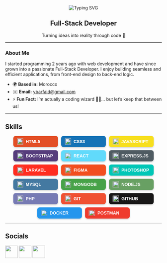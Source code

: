 <div align="center">
  <img src="https://readme-typing-svg.herokuapp.com?font=Fira+Code&size=30&pause=1000&color=61DAFB¢er=true&vCenter=true&width=500&lines=Hi+👋+I'm+Yassine+Barfaid" alt="Typing SVG" />
</div>

<div align="center">
  <h2>Full-Stack Developer</h2>
  <p>Turning ideas into reality through code 🚀</p>
</div>

---

### About Me
I started programming 2 years ago with web development and have since grown into a passionate Full-Stack Developer. I enjoy building seamless and efficient applications, from front-end design to back-end logic.

- 🌍 **Based in:** Morocco
- ✉️ **Email:** [ybarfaid@gmail.com](mailto:ybarfaid@gmail.com)
- ⚡ **Fun Fact:** I’m actually a coding wizard 🧙‍♂️… but let’s keep that between us!

---

## Skills

<style>
  .skills-container {
    display: flex;
    flex-wrap: wrap;
    gap: 10px;
    justify-content: center;
  }
  .skill-badge {
    display: flex;
    align-items: center;
    padding: 8px 12px;
    border-radius: 8px;
    box-shadow: 0 2px 5px rgba(0, 0, 0, 0.2);
    color: white;
    font-family: Arial, sans-serif;
    font-size: 14px;
    font-weight: bold;
    min-width: 120px;
  }
  .skill-badge img {
    width: 20px;
    height: 20px;
    margin-right: 8px;
  }
</style>

<div class="skills-container">
  <div class="skill-badge" style="background-color: #E34F26;">
    <img src="https://cdn.jsdelivr.net/npm/devicon@2.15.1/icons/html5/html5-original.svg" alt="HTML5">
    <span>HTML5</span>
  </div>
  <div class="skill-badge" style="background-color: #1572B6;">
    <img src="https://cdn.jsdelivr.net/npm/devicon@2.15.1/icons/css3/css3-original.svg" alt="CSS3">
    <span>CSS3</span>
  </div>
  <div class="skill-badge" style="background-color: #F7DF1E;">
    <img src="https://cdn.jsdelivr.net/npm/devicon@2.15.1/icons/javascript/javascript-original.svg" alt="JavaScript">
    <span>JAVASCRIPT</span>
  </div>
  <div class="skill-badge" style="background-color: #563D7C;">
    <img src="https://cdn.jsdelivr.net/npm/devicon@2.15.1/icons/bootstrap/bootstrap-original.svg" alt="Bootstrap">
    <span>BOOTSTRAP</span>
  </div>
  <div class="skill-badge" style="background-color: #61DAFB;">
    <img src="https://cdn.jsdelivr.net/npm/devicon@2.15.1/icons/react/react-original.svg" alt="React">
    <span>REACT</span>
  </div>
  <div class="skill-badge" style="background-color: #4F5B62;">
    <img src="https://cdn.jsdelivr.net/npm/devicon@2.15.1/icons/express/express-original.svg" alt="Express.js">
    <span>EXPRESS.JS</span>
  </div>
  <div class="skill-badge" style="background-color: #FF2D20;">
    <img src="https://cdn.jsdelivr.net/npm/devicon@2.15.1/icons/laravel/laravel-plain.svg" alt="Laravel">
    <span>LARAVEL</span>
  </div>
  <div class="skill-badge" style="background-color: #F24E1E;">
    <img src="https://cdn.jsdelivr.net/npm/devicon@2.15.1/icons/figma/figma-original.svg" alt="Figma">
    <span>FIGMA</span>
  </div>
  <div class="skill-badge" style="background-color: #00C7B7;">
    <img src="https://cdn.jsdelivr.net/npm/devicon@2.15.1/icons/photoshop/photoshop-plain.svg" alt="Photoshop">
    <span>PHOTOSHOP</span>
  </div>
  <div class="skill-badge" style="background-color: #4479A1;">
    <img src="https://cdn.jsdelivr.net/npm/devicon@2.15.1/icons/mysql/mysql-original.svg" alt="MySQL">
    <span>MYSQL</span>
  </div>
  <div class="skill-badge" style="background-color: #47A248;">
    <img src="https://cdn.jsdelivr.net/npm/devicon@2.15.1/icons/mongodb/mongodb-original.svg" alt="MongoDB">
    <span>MONGODB</span>
  </div>
  <div class="skill-badge" style="background-color: #68A063;">
    <img src="https://cdn.jsdelivr.net/npm/devicon@2.15.1/icons/nodejs/nodejs-original.svg" alt="Node.js">
    <span>NODE.JS</span>
  </div>
  <div class="skill-badge" style="background-color: #777BB4;">
    <img src="https://cdn.jsdelivr.net/npm/devicon@2.15.1/icons/php/php-original.svg" alt="PHP">
    <span>PHP</span>
  </div>
  <div class="skill-badge" style="background-color: #F05032;">
    <img src="https://cdn.jsdelivr.net/npm/devicon@2.15.1/icons/git/git-original.svg" alt="Git">
    <span>GIT</span>
  </div>
  <div class="skill-badge" style="background-color: #181717;">
    <img src="https://cdn.jsdelivr.net/npm/devicon@2.15.1/icons/github/github-original.svg" alt="GitHub">
    <span>GITHUB</span>
  </div>
  <div class="skill-badge" style="background-color: #2496ED;">
    <img src="https://cdn.jsdelivr.net/npm/devicon@2.15.1/icons/docker/docker-original.svg" alt="Docker">
    <span>DOCKER</span>
  </div>
  <div class="skill-badge" style="background-color: #EF3B2D;">
    <img src="https://cdn.jsdelivr.net/npm/devicon@2.15.1/icons/postman/postman-original.svg" alt="Postman">
    <span>POSTMAN</span>
  </div>
</div>

---

## Socials

[<img src="https://cdn.jsdelivr.net/npm/devicon@2.15.1/icons/twitter/twitter-original.svg" width="40" height="40"/>](https://x.com/BarfaidYassin) [<img src="https://cdn.simpleicons.org/instagram" width="40" height="40"/>](https://www.instagram.com/barfaid.dev/) [<img src="https://cdn.jsdelivr.net/npm/devicon@2.15.1/icons/linkedin/linkedin-original.svg" width="40" height="40"/>](https://www.linkedin.com/in/yassine-barfaid-5703b8256/)
